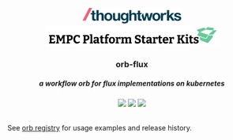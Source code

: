 
<div align="center">
	<p>
		<img alt="Thoughtworks Logo" src="https://raw.githubusercontent.com/ThoughtWorks-DPS/static/master/thoughtworks_flamingo_wave.png?sanitize=true" width=200 />
    <br />
		<img alt="DPS Title" src="https://raw.githubusercontent.com/ThoughtWorks-DPS/static/master/EMPCPlatformStarterKitsImage.png" width=350/>
	</p>
  <h3>orb-flux</h3>
  <h5>a workflow orb for flux implementations on kubernetes</h5>
  <a href="https://app.circleci.com/pipelines/github/ThoughtWorks-DPS/orb-flux"><img src="https://circleci.com/gh/ThoughtWorks-DPS/orb-flux.svg?style=shield"></a> <a href="https://badges.circleci.com/orbs/twdps/flux.svg"><img src="https://badges.circleci.com/orbs/twdps/flux.svg"></a> <a href="https://opensource.org/licenses/MIT"><img src="https://img.shields.io/badge/license-MIT-blue.svg"></a>
</div>
<br />


See [orb registry](https://circleci.com/developer/orbs/orb/twdps/flux) for usage examples and release history.

